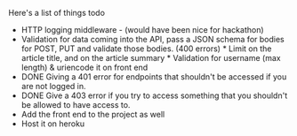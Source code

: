 Here's a list of things todo
  *  HTTP logging middleware - (would have been nice for
      hackathon)
  *  Validation for data coming into the API, pass a JSON schema
     for bodies for POST, PUT and validate those bodies. (400
     errors)
    *  Limit on the article title, and on the article summary
    *  Validation for username (max length) & uriencode it on
        front end
  *  DONE Giving a 401 error for endpoints that shouldn't be accessed
     if you are not logged in.
  *  DONE Give a 403 error if you try to access something that you
     shouldn't be allowed to have access to.
  *  Add the front end to the project as well
  *  Host it on heroku


